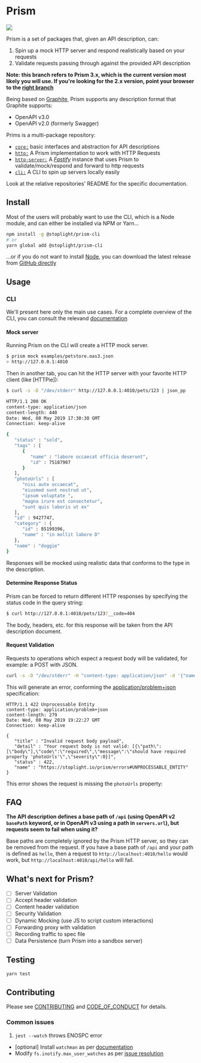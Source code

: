 # Prism

<a href="https://codeclimate.com/github/stoplightio/prism/test_coverage"><img src="https://api.codeclimate.com/v1/badges/f5e363a7eb5b8f4e570f/test_coverage" /></a>

Prism is a set of packages that, given an API description, can:

1. Spin up a mock HTTP server and respond realistically based on your requests
1. Validate requests passing through against the provided API description

**Note: this branch refers to Prism 3.x, which is the current version most likely you will use. If you're looking for the 2.x version, point your browser to the [right branch][2.x]**

Being based on [Graphite], Prism supports any description format that Graphite supports:

- OpenAPI v3.0
- OpenAPI v2.0 (formerly Swagger)

Prims is a multi-package repository:

- [`core:`][core] basic interfaces and abstraction for API descriptions
- [`http:`][http] A Prism implementation to work with HTTP Requests
- [`http-server:`][http-server] A _[Fastify]_ instance that uses Prism to validate/mock/respond and forward to http requests
- [`cli:`][cli] A CLI to spin up servers locally easily

Look at the relative repositories' README for the specific documentation.

## Install

Most of the users will probably want to use the CLI, which is a Node module, and can either be installed via NPM or Yarn…

```bash
npm install -g @stoplight/prism-cli
# or
yarn global add @stoplight/prism-cli
```

…or if you do not want to install [Node](https://nodejs.org), you can download the latest release from [GitHub directly][download-release]

## Usage

### CLI

We'll present here only the main use cases. For a complete overview of the CLI, you can consult the relevand [documentation][cli-docs]

#### Mock server

Running Prism on the CLI will create a HTTP mock server.

```bash
$ prism mock examples/petstore.oas3.json
> http://127.0.0.1:4010
```

Then in another tab, you can hit the HTTP server with your favorite HTTP client (like [HTTPie]):

```bash
$ curl -s -D "/dev/stderr" http://127.0.0.1:4010/pets/123 | json_pp

HTTP/1.1 200 OK
content-type: application/json
content-length: 440
Date: Wed, 08 May 2019 17:30:30 GMT
Connection: keep-alive

{
   "status" : "sold",
   "tags" : [
      {
         "name" : "labore occaecat officia deserunt",
         "id" : 75187907
      }
   ],
   "photoUrls" : [
      "nisi aute occaecat",
      "eiusmod sunt nostrud ut",
      "ipsum voluptate ",
      "magna irure est consectetur",
      "sunt quis laboris ut ex"
   ],
   "id" : 9427747,
   "category" : {
      "id" : 85199396,
      "name" : "in mollit labore D"
   },
   "name" : "doggie"
}
```

Responses will be mocked using realistic data that conforms to the type in the description.

#### Determine Response Status

Prism can be forced to return different HTTP responses by specifying the status code in the query
string:

```bash
$ curl http://127.0.0.1:4010/pets/123?__code=404
```

The body, headers, etc. for this response will be taken from the API description document.

#### Request Validation

Requests to operations which expect a request body will be validated, for example: a POST with JSON.

```bash
curl -s -D "/dev/stderr" -H "content-type: application/json" -d '{"name":"Stowford"}' http://127.0.0.1:4010/pets?__code==405 | json_pp
```

This will generate an error, conforming the [application/problem+json][rfc7807] specification:

```
HTTP/1.1 422 Unprocessable Entity
content-type: application/problem+json
content-length: 279
Date: Wed, 08 May 2019 19:22:27 GMT
Connection: keep-alive

{
   "title" : "Invalid request body payload",
   "detail" : "Your request body is not valid: [{\"path\":[\"body\"],\"code\":\"required\",\"message\":\"should have required property 'photoUrls'\",\"severity\":0}]",
   "status" : 422,
   "name" : "https://stoplight.io/prism/errors#UNPROCESSABLE_ENTITY"
}
```

This error shows the request is missing the `photoUrls` property:

## FAQ

**The API description defines a base path of `/api` (using OpenAPI v2 `basePath` keyword, or in
OpenAPI v3 using a path in `servers.url`), but requests seem to fail when using it?**

Base paths are completely ignored by the Prism HTTP server, so they can be removed from the request.
If you have a base path of `/api` and your path is defined as `hello`, then a request to
`http://localhost:4010/hello` would work, but `http://localhost:4010/api/hello` will fail.

## What's next for Prism?

- [ ] Server Validation
- [ ] Accept header validation
- [ ] Content header validation
- [ ] Security Validation
- [ ] Dynamic Mocking (use JS to script custom interactions)
- [ ] Forwarding proxy with validation
- [ ] Recording traffic to spec file
- [ ] Data Persistence (turn Prism into a sandbox server)

## Testing

```bash
yarn test
```

## Contributing

Please see [CONTRIBUTING] and [CODE_OF_CONDUCT] for details.

### Common issues

1. `jest --watch` throws ENOSPC error

- [optional] Install `watchman` as per [documentation](https://facebook.github.io/watchman/docs/install.html#installing-from-source)
- Modify `fs.inotify.max_user_watches` as per [issue resolution](https://github.com/facebook/jest/issues/3254)

[CODE_OF_CONDUCT]: CODE_OF_CONDUCT.md
[CONTRIBUTING]: CONTRIBUTING.md
[Fastify]: https://www.fastify.io/
[Graphite]: https://github.com/stoplightio/graphite
[download-release]: https://github.com/stoplightio/prism/releases/latest
[rfc7807]: https://tools.ietf.org/html/rfc7807
[core]: https://www.npmjs.com/package/@stoplight/prism-core
[http]: https://www.npmjs.com/package/@stoplight/prism-http
[http-server]: https://www.npmjs.com/package/@stoplight/prism-http-server
[cli]: https://www.npmjs.com/package/@stoplight/prism-cli
[2.x]: https://github.com/stoplightio/prism/tree/2.x
[cli-docs]: packages/cli/README.md
